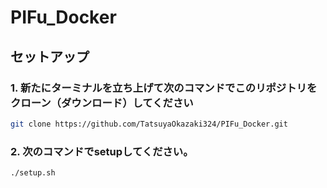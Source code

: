# PIFu_Docker

## セットアップ

### 1. 新たにターミナルを立ち上げて次のコマンドでこのリポジトリをクローン（ダウンロード）してください
```sh
git clone https://github.com/TatsuyaOkazaki324/PIFu_Docker.git
```

### 2. 次のコマンドでsetupしてください。
```sh
./setup.sh
```
